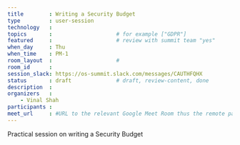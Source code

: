 ```yaml
---
title        : Writing a Security Budget
type         : user-session
technology   :
topics       :                    # for example ["GDPR"]
featured     :                    # review with summit team "yes"
when_day     : Thu
when_time    : PM-1
room_layout  :                    #
room_id      :
session_slack: https://os-summit.slack.com/messages/CAUTHFQHX
status       : draft              # draft, review-content, done
description  :
organizers   :
    - Vinal Shah
participants :
meet_url     : #URL to the relevant Google Meet Room thus the remote participants can join a session
---
```


Practical session on writing a Security Budget

<!--(add intro)

## WHY

(...)

## What

(...)

## Outcomes

(...)

## References

(...)


## Previous-->
